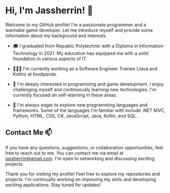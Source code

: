 # Hi, I'm Jassherrin! 👋

Welcome to my GitHub profile! I'm a passionate programmer and a wannabe game developer. Let me introduce myself and provide some information about my background and interests.

- 🎓 I graduated from Republic Polytechnic with a Diploma in Information Technology in 2021. My education has equipped me with a solid foundation in various aspects of IT.

- 👩🏾‍💻 I'm currently working as a Software Engineer Trainee (Java and Kotlin) at foodpanda.

- 👀 I'm deeply interested in programming and game development. I enjoy challenging myself and continuously learning new technologies. I'm currently focused on self-learning in these areas.

- 🌱 I'm always eager to explore new programming languages and frameworks. Some of the languages I'm familiar with include .NET MVC, Python, HTML, CSS, C#, JavaScript, Java, Kotlin, and SQL.

## Contact Me 📫

If you have any questions, suggestions, or collaboration opportunities, feel free to reach out to me. You can contact me via email at jassherrin@gmail.com. I'm open to networking and discussing exciting projects.

Thank you for visiting my profile! Feel free to explore my repositories and projects. I'm continually working on improving my skills and developing exciting applications. Stay tuned for updates!

